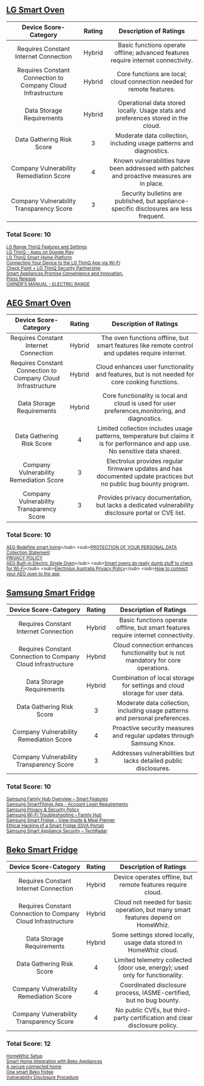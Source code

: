 ## [LG Smart Oven](LG-Oven-Analysis.md)
| Device Score-Category |  Rating | Description of Ratings | 
| :---: | :---: | :---: | 
| Requires Constant Internet Connection | Hybrid | Basic functions operate offline; advanced features require internet connectivity. |
| Requires Constant Connection to Company Cloud Infrastructure | Hybrid | Core functions are local; cloud connection needed for remote features. |
| Data Storage Requirements | Hybrid | Operational data stored locally. Usage stats and preferences stored in the cloud. |
| Data Gathering Risk Score | 3 | Moderate data collection, including usage patterns and diagnostics. |
| Company Vulnerability Remediation Score | 4 | Known vulnerabilities have been addressed with patches and proactive measures are in place. |
| Company Vulnerability Transparency Score | 3 | Security bulletins are published, but appliance-specific disclosures are less frequent.| 

### Total Score: 10

<sub>[LG Range ThinQ Features and Settings](https://www.lg.com/us/support/help-library/lg-range-thinq-features-and-settings--20152599676255)</sub>  
<sub>[LG ThinQ - Apps on Google Play](https://play.google.com/store/apps/details?hl=en_US&id=com.lgeha.nuts)</sub>   
<sub>[LG ThinQ Smart Home Platform](https://www.lg.com/us/lg-thinq)</sub>  
<sub>[Connecting Your Device to the LG ThinQ App via Wi-Fi](https://www.lg.com/us/support/help-library/lg-thinq-connecting-your-device-to-the-lg-thinq-app-via-wi-fi--20153147863991)</sub>  
<sub>[Check Point + LG ThinQ Security Partnership](https://www.checkpoint.com/press-releases/check-point-joins-forces-lg-secure-smart-home-devices/)</sub>  
<sub>[Smart Appliances Promise Convenience and Innovation.](https://www.consumerreports.org/electronics/privacy/smart-appliances-and-privacy-a1186358482/)</sub>  
<sub>[Press Release](https://www.lg.com/us/press-release)</sub>  
<sub>[OWNER'S MANUAL - ELECTRIC RANGE](https://images.thdstatic.com/catalog/pdfImages/3a/3a30b356-0070-467b-8632-16136d513971.pdf)</sub> 

## [AEG Smart Oven](AEG-Oven-Analysis.md)
| Device Score-Category |  Rating | Description of Ratings | 
| :---: | :---: | :---: | 
| Requires Constant Internet Connection | Hybrid | The oven functions offline, but smart features like remote control and updates require internet. |
| Requires Constant Connection to Company Cloud Infrastructure | Hybrid | 	Cloud enhances user functionality and features, but is not needed for core cooking functions. |
| Data Storage Requirements | Hybrid | 	Core functionality is local and cloud is used for user preferences,monitoring, and diagnostics. |
| Data Gathering Risk Score | 4 | Limited collection includes usage patterns, temperature but claims it is for performance and app use.  No sensitive data shared. |
| Company Vulnerability Remediation Score | 3 | 	Electrolux provides regular firmware updates and has documented update practices but no public bug bounty program.  |
| Company Vulnerability Transparency Score | 3 | Provides privacy documentation, but lacks a dedicated vulnerability disclosure portal or CVE list. | 

### Total Score: 10

<sub>[AEG Redefine smart living](https://apps.apple.com/ie/app/aeg/id1599494494?)</sub>  
<sub>[PROTECTION OF YOUR PERSONAL DATA](https://www.electroluxgroup.com/privacy/en/)</sub>   
<sub>[Collection Statement](https://www.electrolux.com.au/privacy/)</sub>  
<sub>[PRIVACY POLICY](https://www.electroluxprofessional.com/au/data-privacy-statement/)</sub>  
<sub>[AEG Built-in Electric Single Oven](https://www.harveynorman.ie/home-appliances/cooking-appliances/ovens/single-ovens/aeg-built-in-electric-single-oven-bpe948730m.html?)</sub>  
<sub>[Smart ovens do really dumb stuff to check for Wi-Fi](https://www.theregister.com/2023/01/26/smart_ovens_do_dumb_stuff/?)</sub>  
<sub>[Electrolux Australia Privacy Policy](https://shop.aegaustralia.com.au/privacy-policy/?)</sub>   
<sub>[How to connect your AEG oven to the app](https://support.aeg.co.uk/support-articles/article/how-to-connect-your-aeg-oven-to-the-app?srsltid=AfmBOoo51VIrCwyCxVGC4U8XCghLNxq80ch3WJxCZkJZQzaRpHsqez2w&locale=en-GB)</sub>  

## [Samsung Smart Fridge](Samsung-Fridge-Analysis.md)
| Device Score-Category |  Rating | Description of Ratings | 
| :---: | :---: | :---: | 
| Requires Constant Internet Connection | Hybrid | Basic functions operate offline, but smart features require internet connectivity. |
| Requires Constant Connection to Company Cloud Infrastructure | Hybrid | Cloud connection enhances functionality but is not mandatory for core operations. |
| Data Storage Requirements | Hybrid | Combination of local storage for settings and cloud storage for user data. |
| Data Gathering Risk Score | 3 | Moderate data collection, including usage patterns and personal preferences. |
| Company Vulnerability Remediation Score | 4 | Proactive security measures and regular updates through Samsung Knox. |
| Company Vulnerability Transparency Score | 3 | Addresses vulnerabilities but lacks detailed public disclosures. | 

### Total Score: 10

<sub>[Samsung Family Hub Overview – Smart Features](https://www.samsung.com/us/explore/family-hub-refrigerator/overview/)</sub>  
<sub>[Samsung SmartThings App - Account Login Requirements](https://www.samsung.com/us/support/owners/app/family-hub/)</sub>  
<sub>[Samsung Privacy & Security Policy](https://www.samsung.com/us/account/our-approach-to-privacy/)</sub>   
<sub>[Samsung Wi-Fi Troubleshooting – Family Hub](https://www.samsung.com/us/support/troubleshooting/TSG01109770/)</sub>  
<sub>[Samsung Smart Fridge - View Inside & Meal Planner](https://www.samsung.com/us/support/answer/ANS00049761/)</sub>  
<sub>[Ethical Hacking of a Smart Fridge (DiVA Portal)](https://www.diva-portal.org/smash/get/diva2:1596057/FULLTEXT01.pdf)</sub>  
<sub>[Samsung Smart Appliance Security – TechRadar](https://www.techradar.com/computing/heres-why-samsung-has-built-the-worlds-most-secure-smart-fridge-and-a-host-of-other-super-secure-appliances)</sub>


## [Beko Smart Fridge](Beko-Fridge-Analysis.md)
| Device Score-Category |  Rating | Description of Ratings | 
| :---: | :---: | :---: | 
| Requires Constant Internet Connection | Hybrid | Device operates offline, but remote features require cloud. |
| Requires Constant Connection to Company Cloud Infrastructure | Hybrid | Cloud not needed for basic operation, but many smart features depend on HomeWhiz. |
| Data Storage Requirements | Hybrid | Some settings stored locally, usage data stored in HomeWhiz cloud. |
| Data Gathering Risk Score | 4 | Limited telemetry collected (door use, energy); used only for functionality. |
| Company Vulnerability Remediation Score | 4 | Coordinated disclosure process, IASME-certified, but no bug bounty. |
| Company Vulnerability Transparency Score | 4 | No public CVEs, but third-party certification and clear disclosure policy. | 

### Total Score: 12

<sub>[HomeWhiz Setup](https://documents.beko.com/WM/7178571300/en-GB/126007307153201419.html)</sub>  
<sub>[Smart Home Integration with Beko Appliances](https://www.beko.com/gulf/ae-en/Blog/tips-and-tricks/smart-home-integration-with-beko-appliances)</sub>   
<sub>[A secure connected home](https://www.homewhiz.com/security/)</sub>  
<sub>[One smart Beko fridge](https://iasme.co.uk/blog/one-smart-beko-fridge-and-its-journey-to-become-iot-security-assured-a-case-study-with-arcelik/)</sub>  
<sub>[Vulnerability Disclosure Procedure](https://www.bekoplc.com/vulnerability-disclosure-procedure/)</sub>  


